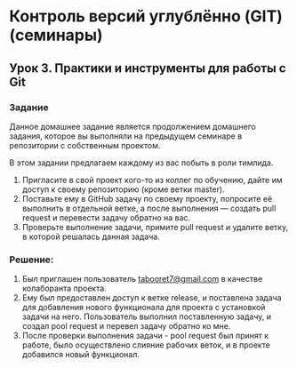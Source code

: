 # Контроль версий углублённо (GIT) (семинары)
## Урок 3. Практики и инструменты для работы с Git

### Задание

Данное домашнее задание является продолжением домашнего задания, которое вы выполняли на предыдущем семинаре в репозитории с собственным проектом.

В этом задании предлагаем каждому из вас побыть в роли тимлида.

1. Пригласите в свой проект кого-то из коллег по обучению, дайте им доступ к своему репозиторию (кроме ветки master).
2. Поставьте ему в GitHub задачу по своему проекту, попросите её выполнить в отдельной ветке, а после выполнения — создать pull request и перевести задачу обратно на вас.
3. Проверьте выполнение задачи, примите pull request и удалите ветку, в которой решалась данная задача.

### Решение:

1. Был приглашен пользователь tabooret7@gmail.com в качестве колаборанта проекта. 
2. Ему был предоставлен доступ к ветке release, и поставлена задача для добавления нового функционала для проекта с установкой задачи на него. Пользователь выполнил поставленную задачу, и создал pool request и перевел задачу обратно ко мне.
3. После проверки выполнения задачи - pool request был принят к работе, было осуществлено слияние рабочих веток, и в проекте добавился новый функционал.
